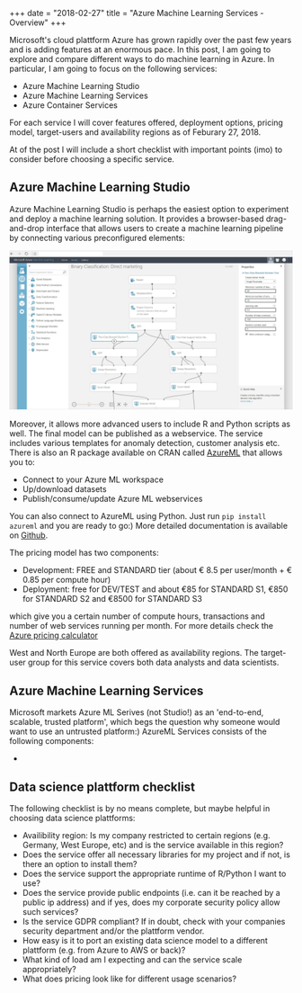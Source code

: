 +++
date = "2018-02-27"
title = "Azure Machine Learning Services - Overview"
+++

Microsoft's cloud plattform Azure has grown rapidly over the past few years and is adding features at an enormous pace. In this post, I am going to explore and compare different ways to do machine learning in Azure.  In particular, I am going to focus on the following services:

- Azure Machine Learning Studio
- Azure Machine Learning Services
- Azure Container Services

For each service I will cover features offered, deployment options, pricing model, target-users and availability regions as of Feburary 27, 2018. 

At of the post I will include a short checklist with important points (imo) to consider before choosing a specific service.

## Azure Machine Learning Studio
Azure Machine Learning Studio is perhaps the easiest option to experiment and deploy a machine learning solution. It provides a browser-based drag-and-drop interface that allows users to create a machine learning pipeline by connecting various preconfigured elements:

![screen shot azure ml studio][azure-ml-studio]

Moreover, it allows more advanced users to include R and Python scripts as well. The final model can be published as a webservice. The service includes various templates for anomaly detection, customer analysis etc. There is also an R package available on CRAN called [AzureML](https://CRAN.R-project.org/package=AzureML) that allows you to:

- Connect to your Azure ML workspace
- Up/download datasets
- Publish/consume/update Azure ML webservices

You can also connect to AzureML using Python. Just run `pip install azureml` and you are ready to go:) More detailed documentation is available on [Github](https://github.com/Azure/Azure-MachineLearning-ClientLibrary-Python).

The pricing model has two components:

- Development: FREE and STANDARD tier (about € 8.5 per user/month + € 0.85 per compute hour) 
- Deployment: free for DEV/TEST and about €85 for STANDARD S1, €850 for STANDARD S2 and €8500 for STANDARD S3 

which give you a certain number of compute hours, transactions and number of web services running per month. For more details check the [Azure pricing calculator](https://azure.microsoft.com/en-us/pricing/)

West and North Europe are both offered as availability regions. The target-user group for this service covers both data analysts and data scientists.

## Azure Machine Learning Services
Microsoft markets Azure ML Serives (not Studio!) as an 'end-to-end, scalable, trusted platform', which begs the question why someone would want to use an untrusted platform:) AzureML Services consists of the following components:

- 
## Data science plattform checklist

The following checklist is by no means complete, but maybe helpful in choosing data science plattforms:

- Availibility region: Is my company restricted to certain regions (e.g. Germany, West Europe, etc) and is the service available in this region?
- Does the service offer all necessary libraries for my project and if not, is there an option to install them?
- Does the service support the appropriate runtime of R/Python I want to use?
- Does the service provide public endpoints (i.e. can it be reached by a public ip address) and if yes, does my corporate security policy allow such services?
- Is the service GDPR compliant? If in doubt, check with your companies security department and/or the plattform vendor.
- How easy is it to port an existing data science model to a different plattform (e.g. from Azure to AWS or back)?
- What kind of load am I expecting and can the service scale appropriately?
- What does pricing look like for different usage scenarios?


[azure-ml-studio]: ../../data/azure-machine-learning-studio.jpg "Azure Machine Learning Studio"
